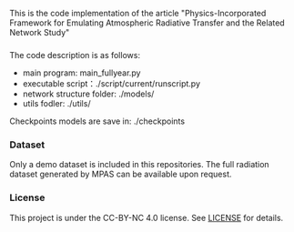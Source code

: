 This is the code implementation of the article "Physics-Incorporated Framework for Emulating Atmospheric Radiative Transfer and the Related Network Study"


### 
The code description is as follows: 
- main program: main_fullyear.py
- executable script：./script/current/runscript.py
- network structure folder: ./models/
- utils fodler: ./utils/


Checkpoints models are save in: ./checkpoints


### Dataset
Only a demo dataset is included in this repositories. The full radiation dataset generated by MPAS can be available upon request. 


### License

This project is under the CC-BY-NC 4.0 license. See [LICENSE](LICENSE) for details.